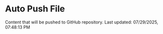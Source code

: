 # Auto Push File

Content that will be pushed to GitHub repository.
Last updated: 07/29/2025, 07:48:13 PM